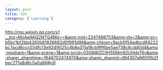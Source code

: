 ```yaml
---
layout: post
title: 526
category: ['Learning']
---
```


http://mp.weixin.qq.com/s?__biz=MzAwMjQ2NTQ4Mg==&amp;mid=2247488753&amp;idx=2&amp;sn=b5bc1bf2bb4260b81836682d5f991d96&amp;chksm=9acb5f54adbcd64222bc7acd6ccc034fc13e9249025c4b8a311a18cb9ff6be5ae738c6cdd0d4&amp;mpshare=1&amp;scene=1&amp;srcid=0308l8lZO3H55Mm92UHdsT6v&amp;sharer_sharetime=1646702474970&amp;sharer_shareid=d94307a8605fb2fbec271a8d8c5a0a86#rd]


